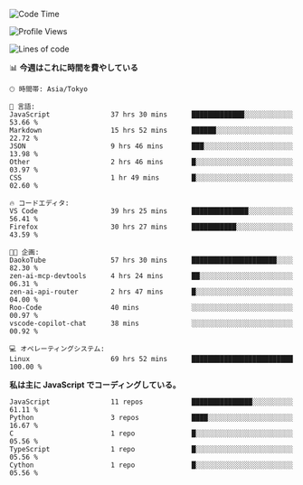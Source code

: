 <!--START_SECTION:waka-->
![Code Time](http://img.shields.io/badge/Code%20Time-325%20hrs%2036%20mins-blue)

![Profile Views](http://img.shields.io/badge/%E3%83%97%E3%83%AD%E3%83%95%E3%82%A3%E3%83%BC%E3%83%AB%E3%83%93%E3%83%A5%E3%83%BC-2-blue)

![Lines of code](https://img.shields.io/badge/%E3%80%8CHello%20World%E3%80%8D%E3%81%8B%E3%82%89%E3%80%81%E7%A7%81%E3%81%AF%E3%81%93%E3%81%86%E6%9B%B8%E3%81%84%E3%81%9F-250.1%20thousand%20%E3%82%B3%E3%83%BC%E3%83%89%E8%A1%8C-blue)

📊 **今週はこれに時間を費やしている** 

```text
🕑︎ 時間帯: Asia/Tokyo

💬 言語: 
JavaScript               37 hrs 30 mins      █████████████░░░░░░░░░░░░   53.66 % 
Markdown                 15 hrs 52 mins      ██████░░░░░░░░░░░░░░░░░░░   22.72 % 
JSON                     9 hrs 46 mins       ███░░░░░░░░░░░░░░░░░░░░░░   13.98 % 
Other                    2 hrs 46 mins       █░░░░░░░░░░░░░░░░░░░░░░░░   03.97 % 
CSS                      1 hr 49 mins        █░░░░░░░░░░░░░░░░░░░░░░░░   02.60 % 

🔥 コードエディタ: 
VS Code                  39 hrs 25 mins      ██████████████░░░░░░░░░░░   56.41 % 
Firefox                  30 hrs 27 mins      ███████████░░░░░░░░░░░░░░   43.59 % 

🐱‍💻 企画: 
DaokoTube                57 hrs 30 mins      █████████████████████░░░░   82.30 % 
zen-ai-mcp-devtools      4 hrs 24 mins       ██░░░░░░░░░░░░░░░░░░░░░░░   06.31 % 
zen-ai-api-router        2 hrs 47 mins       █░░░░░░░░░░░░░░░░░░░░░░░░   04.00 % 
Roo-Code                 40 mins             ░░░░░░░░░░░░░░░░░░░░░░░░░   00.97 % 
vscode-copilot-chat      38 mins             ░░░░░░░░░░░░░░░░░░░░░░░░░   00.92 % 

💻 オペレーティングシステム: 
Linux                    69 hrs 52 mins      █████████████████████████   100.00 % 
```

**私は主に JavaScript でコーディングしている。** 

```text
JavaScript               11 repos            ███████████████░░░░░░░░░░   61.11 % 
Python                   3 repos             ████░░░░░░░░░░░░░░░░░░░░░   16.67 % 
C                        1 repo              █░░░░░░░░░░░░░░░░░░░░░░░░   05.56 % 
TypeScript               1 repo              █░░░░░░░░░░░░░░░░░░░░░░░░   05.56 % 
Cython                   1 repo              █░░░░░░░░░░░░░░░░░░░░░░░░   05.56 % 
```




<!--END_SECTION:waka-->
